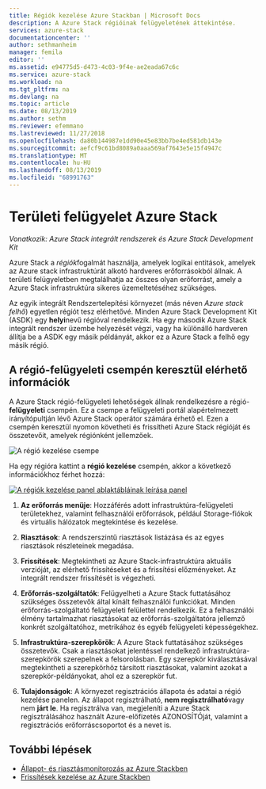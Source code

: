 ```yaml
---
title: Régiók kezelése Azure Stackban | Microsoft Docs
description: A Azure Stack régióinak felügyeletének áttekintése.
services: azure-stack
documentationcenter: ''
author: sethmanheim
manager: femila
editor: ''
ms.assetid: e94775d5-d473-4c03-9f4e-ae2eada67c6c
ms.service: azure-stack
ms.workload: na
ms.tgt_pltfrm: na
ms.devlang: na
ms.topic: article
ms.date: 08/13/2019
ms.author: sethm
ms.reviewer: efemmano
ms.lastreviewed: 11/27/2018
ms.openlocfilehash: da80b144987e1dd90e45e83bb7be4ed581db143e
ms.sourcegitcommit: aefcf9c61bd8089a0aaa569af7643e5e15f4947c
ms.translationtype: MT
ms.contentlocale: hu-HU
ms.lasthandoff: 08/13/2019
ms.locfileid: "68991763"
---
```

# <a name="region-management-in-azure-stack"></a>Területi felügyelet Azure Stack

*Vonatkozik: Azure Stack integrált rendszerek és Azure Stack Development Kit*

Azure Stack a *régiók*fogalmát használja, amelyek logikai entitások, amelyek az Azure stack infrastruktúrát alkotó hardveres erőforrásokból állnak. A területi felügyeletben megtalálhatja az összes olyan erőforrást, amely a Azure Stack infrastruktúra sikeres üzemeltetéséhez szükséges.

Az egyik integrált Rendszertelepítési környezet (más néven *Azure stack felhő*) egyetlen régiót tesz elérhetővé. Minden Azure Stack Development Kit (ASDK) egy **helyi**nevű régióval rendelkezik. Ha egy második Azure Stack integrált rendszer üzembe helyezését végzi, vagy ha különálló hardveren állítja be a ASDK egy másik példányát, akkor ez a Azure Stack a felhő egy másik régió.

## <a name="information-available-through-the-region-management-tile"></a>A régió-felügyeleti csempén keresztül elérhető információk

A Azure Stack régió-felügyeleti lehetőségek állnak rendelkezésre a régió- **felügyeleti** csempén. Ez a csempe a felügyeleti portál alapértelmezett irányítópultján lévő Azure Stack operátor számára érhető el. Ezen a csempén keresztül nyomon követheti és frissítheti Azure Stack régióját és összetevőit, amelyek régiónként jellemzőek.

![A régió kezelése csempe](media/azure-stack-region-management/image1.png)

Ha egy régióra kattint a **régió kezelése** csempén, akkor a következő információkhoz férhet hozzá:

[![A régiók kezelése panel ablaktábláinak leírása](media/azure-stack-region-management/regionssm.png "Területi felügyelet") panel](media/azure-stack-region-management/regions.png#lightbox)

1. **Az erőforrás menüje**: Hozzáférés adott infrastruktúra-felügyeleti területekhez, valamint felhasználói erőforrások, például Storage-fiókok és virtuális hálózatok megtekintése és kezelése.

2. **Riasztások**: A rendszerszintű riasztások listázása és az egyes riasztások részleteinek megadása.

3. **Frissítések**: Megtekintheti az Azure Stack-infrastruktúra aktuális verzióját, az elérhető frissítéseket és a frissítési előzményeket. Az integrált rendszer frissítését is végezheti.

4. **Erőforrás-szolgáltatók**: Felügyelheti a Azure Stack futtatásához szükséges összetevők által kínált felhasználói funkciókat. Minden erőforrás-szolgáltató felügyeleti felülettel rendelkezik. Ez a felhasználói élmény tartalmazhat riasztásokat az erőforrás-szolgáltatóra jellemző konkrét szolgáltatóhoz, metrikához és egyéb felügyeleti képességekhez.

5. **Infrastruktúra-szerepkörök**: A Azure Stack futtatásához szükséges összetevők. Csak a riasztásokat jelentéssel rendelkező infrastruktúra-szerepkörök szerepelnek a felsorolásban. Egy szerepkör kiválasztásával megtekintheti a szerepkörhöz társított riasztásokat, valamint azokat a szerepkör-példányokat, ahol ez a szerepkör fut.

6. **Tulajdonságok**: A környezet regisztrációs állapota és adatai a régió kezelése panelen. Az állapot regisztrálható, **nem regisztrálható**vagy nem **járt le**. Ha regisztrálva van, megjeleníti a Azure Stack regisztrálásához használt Azure-előfizetés AZONOSÍTÓját, valamint a regisztrációs erőforráscsoportot és a nevet is.

## <a name="next-steps"></a>További lépések

- [Állapot- és riasztásmonitorozás az Azure Stackben](azure-stack-monitor-health.md)
- [Frissítések kezelése az Azure Stackben](azure-stack-updates.md)
